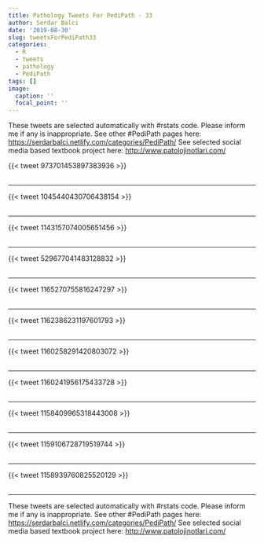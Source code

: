 ```yaml
---
title: Pathology Tweets For PediPath - 33
author: Serdar Balci
date: '2019-08-30'
slug: tweetsForPediPath33
categories:
  - R
  - tweets
  - pathology
  - PediPath
tags: []
image:
  caption: ''
  focal_point: ''
---
```



These tweets are selected automatically with #rstats code. Please inform me if any is inappropriate.
See other #PediPath pages here: https://serdarbalci.netlify.com/categories/PediPath/ 
See selected social media based textbook project here: http://www.patolojinotlari.com/

{{< tweet 973701453897383936 >}}
<br>
<br>
<hr>
{{< tweet 1045440430706438154 >}}
<br>
<br>
<hr>
{{< tweet 1143157074005651456 >}}
<br>
<br>
<hr>
{{< tweet 529677041483128832 >}}
<br>
<br>
<hr>
{{< tweet 1165270755816247297 >}}
<br>
<br>
<hr>
{{< tweet 1162386231197601793 >}}
<br>
<br>
<hr>
{{< tweet 1160258291420803072 >}}
<br>
<br>
<hr>
{{< tweet 1160241956175433728 >}}
<br>
<br>
<hr>
{{< tweet 1158409965318443008 >}}
<br>
<br>
<hr>
{{< tweet 1159106728719519744 >}}
<br>
<br>
<hr>
{{< tweet 1158939760825520129 >}}
<br>
<br>
<hr>


These tweets are selected automatically with #rstats code. Please inform me if any is inappropriate.
See other #PediPath pages here: https://serdarbalci.netlify.com/categories/PediPath/ 
See selected social media based textbook project here: http://www.patolojinotlari.com/
